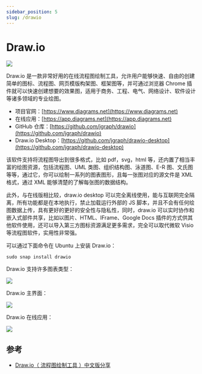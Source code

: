 ```yaml
---
sidebar_position: 5
slug: /drawio
---
```


# Draw.io

![](https://static.getiot.tech/drawio-logo.png#center)

Draw.io 是一款非常好用的在线流程图绘制工具，允许用户能够快速、自由的创建简单的图标、流程图、网页模版构架图、框架图等，并可通过浏览器 Chrome 插件就可以快速创建想要的效果图，适用于商务、工程、电气、网络设计、软件设计等诸多领域的专业绘图。

- 项目官网：[https://www.diagrams.net](https://www.diagrams.net)
- 在线应用：[https://app.diagrams.net](https://app.diagrams.net)
- GitHub 仓库：[https://github.com/jgraph/drawio](https://github.com/jgraph/drawio)
- Draw.io Desktop：[https://github.com/jgraph/drawio-desktop](https://github.com/jgraph/drawio-desktop)

该软件支持将流程图导出到很多格式，比如 pdf，svg，html 等，还内置了相当丰富的绘图资源，包括流程图、UML 类图、组织结构图、泳道图、E-R 图、文氏图等等，通过它，你可以绘制一系列的图表图形，且每一张图对应的源文件是 XML 格式，通过 XML 能够清楚的了解每张图的数据结构。

此外，与在线版相比较，draw.io desktop 可以完全离线使用，能与互联网完全隔离，所有功能都是在本地执行，禁止加载运行外部的 JS 脚本，并且不会有任何绘图数据上传，具有更好的更好的安全性与隐私性，同时，draw.io 可以实时协作和嵌入式部件共享，比如以图片、HTML、IFrame、Google Docs 插件的方式供其他软件使用，还可以导入第三方图标资源满足更多需求，完全可以取代微软 Visio 等流程图软件，实用性非常强。

可以通过下面命令在 Ubuntu 上安装 Draw.io：

```shell
sudo snap install drawio
```

Draw.io 支持许多图表类型：

![](https://static.getiot.tech/drawio-ubuntu.png#center)

Draw.io 主界面：

![](https://static.getiot.tech/drawio-getiot.png#center)

Draw.io 在线应用：

![](https://static.getiot.tech/drawio-online.png#center)







## 参考

- [Draw.io（ 流程图绘制工具 ）中文版分享](https://www.drawzh.com/1671.html)
